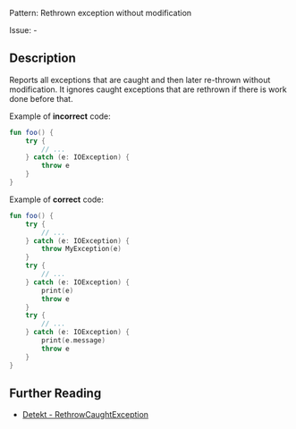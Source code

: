 Pattern: Rethrown exception without modification

Issue: -

## Description

Reports all exceptions that are caught and then later re-thrown without modification. It ignores caught exceptions that are rethrown if there is work done before that.

Example of **incorrect** code:

```kotlin
fun foo() {
    try {
        // ...
    } catch (e: IOException) {
        throw e
    }
}
```

Example of **correct** code:

```kotlin
fun foo() {
    try {
        // ...
    } catch (e: IOException) {
        throw MyException(e)
    }
    try {
        // ...
    } catch (e: IOException) {
        print(e)
        throw e
    }
    try {
        // ...
    } catch (e: IOException) {
        print(e.message)
        throw e
    }
}
```

## Further Reading

* [Detekt - RethrowCaughtException](https://detekt.github.io/detekt/exceptions.html#rethrowcaughtexception)